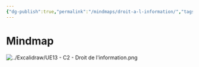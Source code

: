 ```yaml
---
{"dg-publish":true,"permalink":"/mindmaps/droit-a-l-information/","tags":["mindmaps"],"noteIcon":""}
---
```



# Mindmap
![../Excalidraw/UE13 - C2 - Droit de l'information.png](/img/user/Excalidraw/UE13%20-%20C2%20-%20Droit%20de%20l'information.png)